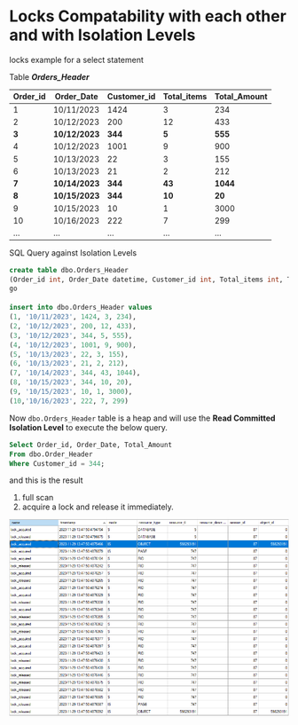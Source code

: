 # Locks Compatability with each other and with Isolation Levels

locks example for a select statement

Table ***Orders_Header***

Order_id|Order_Date|Customer_id|Total_items|Total_Amount
--------|----------|-----------|-----------|------------
1|10/11/2023|1424|3|234
2|10/12/2023|200|12|433
**3**|**10/12/2023**|**344**|**5**|**555**
4|10/12/2023|1001|9|900
5|10/13/2023|22|3|155
6|10/13/2023|21|2|212
**7**|**10/14/2023**|**344**|**43**|**1044**
**8**|**10/15/2023**|**344**|**10**|**20**
9|10/15/2023|10|1|3000
10|10/16/2023|222|7|299
…|…|…|…|…			

SQL Query against Isolation Levels
```SQL
create table dbo.Orders_Header
(Order_id int, Order_Date datetime, Customer_id int, Total_items int, Total_Amount int)
go

insert into dbo.Orders_Header values 
(1, '10/11/2023', 1424, 3, 234),
(2, '10/12/2023', 200, 12, 433),
(3, '10/12/2023', 344, 5, 555),
(4, '10/12/2023', 1001, 9, 900),
(5, '10/13/2023', 22, 3, 155),
(6, '10/13/2023', 21, 2, 212),
(7, '10/14/2023', 344, 43, 1044),
(8, '10/15/2023', 344, 10, 20),
(9, '10/15/2023', 10, 1, 3000),
(10,'10/16/2023', 222, 7, 299)
```

Now `dbo.Orders_Header` table is a heap and will use the **Read Committed Isolation Level** to execute the below query.

```SQL
Select Order_id, Order_Date, Total_Amount
From dbo.Order_Header
Where Customer_id = 344;
```
and this is the result 
1. full scan
2. acquire a lock and release it immediately.

 ![alt text](https://github.com/MohamedAbdelhalem/dbatools/blob/main/Wait/Heap_full_scan.png)

